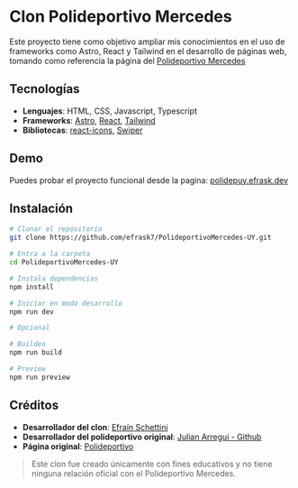 # Clon Polideportivo Mercedes

Este proyecto tiene como objetivo ampliar mis conocimientos en el uso de frameworks como Astro, React y Tailwind en el desarrollo de páginas web, tomando como referencia la página del [Polideportivo Mercedes](https://polideportivomercedes.com.uy/)

## Tecnologías
- **Lenguajes**: HTML, CSS, Javascript, Typescript
- **Frameworks**: [Astro](https://astro.build), [React](https://react.dev), [Tailwind](https://tailwindcss.com/)
- **Bibliotecas**: [react-icons](https://www.npmjs.com/package/react-icons), [Swiper](https://swiperjs.com/react)

## Demo
Puedes probar el proyecto funcional desde la pagina: [polidepuy.efrask.dev](https://polidepuy.efrask.dev/)

## Instalación

```bash
# Clonar el repositorio
git clone https://github.com/efrask7/PolideportivoMercedes-UY.git

# Entra a la carpeta
cd PolideportivoMercedes-UY

# Instala dependencias
npm install

# Iniciar en modo desarrollo
npm run dev

# Opcional

# Buildeo
npm run build

# Preview
npm run preview
```

## Créditos

- **Desarrollador del clon**: [Efraín Schettini](https://github.com/efrask7)
- **Desarrollador del polideportivo original**: [Julian Arregui - Github](https://github.com/jarregui92)
- **Página original**: [Polideportivo](https://polideportivomercedes.com.uy/)

> Este clon fue creado únicamente con fines educativos y no tiene ninguna relación oficial con el Polideportivo Mercedes.